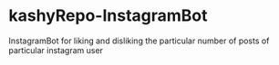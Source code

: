 # kashyRepo-InstagramBot
InstagramBot  for liking and disliking the particular number of posts of particular instagram user
